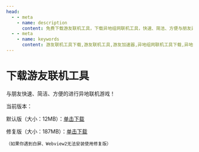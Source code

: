 ```yaml
---
head:
  - - meta
    - name: description
      content: 免费下载游友联机工具，下载异地组网联机工具，快速、简洁、方便与朋友异地联机游戏！
  - - meta
    - name: keywords
      content: 游友联机工具下载,游友联机工具,游友加速器,异地组网联机工具下载,异地联机工具,异地联机游戏
---
```


# 下载游友联机工具
与朋友快速、简洁、方便的进行异地联机游戏！


当前版本：<Badge type="tip" text="Ver 1.1.0 Beta" />

默认版（大小：12MB）：[单击下载](https://res.katomegumi.net/%E6%B8%B8%E5%8F%8B%E5%8A%A0%E9%80%9F%E5%99%A8Beta_1.1.1_x64-setup.exe)

修复版（大小：187MB）：[单击下载](https://pan.xunlei.com/s/VNtgAtEK0JcBLu9ZVH5S6JHQA1?pwd=2erb&path=%2F%E5%8A%A0%E9%80%9F%E5%99%A8%2F%E4%BF%AE%E5%A4%8D%E5%A5%94%E6%BA%83%E7%89%88)

`（如果你遇到白屏、Webview2无法安装使用修复版）`
